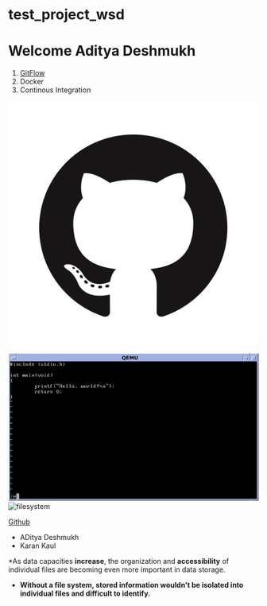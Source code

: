 # test_project_wsd


# Welcome Aditya Deshmukh

1. [GitFlow](/gitflow.md)
3. Docker
4. Continous Integration


![Github Logo](/images/GitHub-Mark.png)
![Vi Commands](/images/viimage.png)
![filesystem](https://user-images.githubusercontent.com/37020817/66228097-a21bb900-e6ac-11e9-8c7d-0f0083b7d13b.jpg)

[Github](https://github.githubassets.com/images/modules/logos_page/GitHub-Mark.png)


* ADitya Deshmukh
* Karan Kaul


*As data capacities **increase**, the organization and **accessibility** of individual files are becoming even more important in data storage.
* **Without a file system, stored information wouldn't be isolated into individual files and difficult to identify.**



